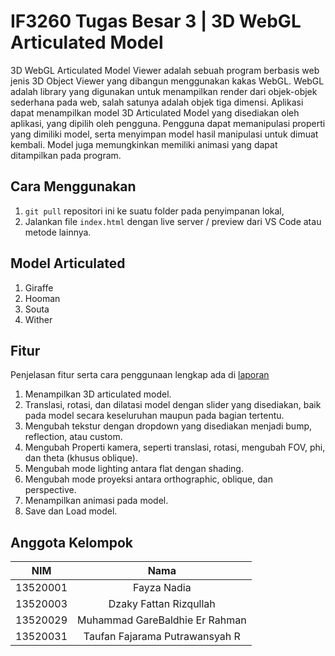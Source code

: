 # <b>IF3260 Tugas Besar 3</b> | 3D WebGL Articulated Model

3D WebGL Articulated Model Viewer adalah sebuah program berbasis web jenis 3D Object Viewer yang dibangun menggunakan kakas WebGL. WebGL adalah library yang digunakan untuk menampilkan render dari objek-objek sederhana pada web, salah satunya adalah objek tiga dimensi. Aplikasi dapat menampilkan model 3D Articulated Model yang disediakan oleh aplikasi, yang dipilih oleh pengguna. Pengguna dapat memanipulasi properti yang dimiliki model, serta menyimpan model hasil manipulasi untuk dimuat kembali. Model juga memungkinkan memiliki animasi yang dapat ditampilkan pada program.

## Cara Menggunakan
1. `git pull` repositori ini ke suatu folder pada penyimpanan lokal,
2. Jalankan file `index.html` dengan live server / preview dari VS Code atau metode lainnya.

## Model Articulated
1. Giraffe
2. Hooman
3. Souta
4. Wither

## Fitur
Penjelasan fitur serta cara penggunaan lengkap ada di [laporan](/doc/IF3260-Laporan-Tubes-3.pdf)
1. Menampilkan 3D articulated model.
2. Translasi, rotasi, dan dilatasi model dengan slider yang disediakan, baik pada model secara keseluruhan maupun pada bagian tertentu.
3. Mengubah tekstur dengan dropdown yang disediakan menjadi bump, reflection, atau custom.
4. Mengubah Properti kamera, seperti translasi, rotasi, mengubah FOV, phi, dan theta (khusus oblique).
5. Mengubah mode lighting antara flat dengan shading.
6. Mengubah mode proyeksi antara orthographic, oblique, dan perspective.
7. Menampilkan animasi pada model.
8. Save dan Load model.

## Anggota Kelompok
| NIM | Nama |
| :-: | :--: |
| 13520001 | Fayza Nadia |
| 13520003 | Dzaky Fattan Rizqullah |
| 13520029 | Muhammad GareBaldhie Er Rahman |
| 13520031 | Taufan Fajarama Putrawansyah R |
